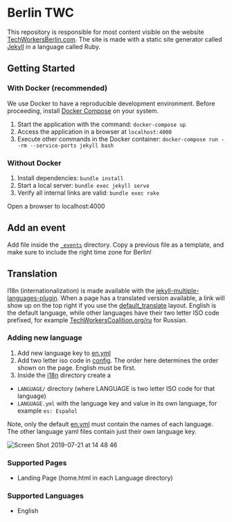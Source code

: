 # Berlin TWC

This repository is responsible for most content visible on the website [TechWorkersBerlin.com](https://TechWorkersBerlin.com). The site is made with a static site generator called [Jekyll](https://jekyllrb.com/) in a language called Ruby.

## Getting Started

### With Docker (recommended)

We use Docker to have a reproducible development environment.
Before proceeding, install [Docker Compose](https://docs.docker.com/compose/install/) on your system.

1. Start the application with the command: `docker-compose up`
2. Access the application in a browser at `localhost:4000`
3. Execute other commands in the Docker container: `docker-compose run --rm --service-ports jekyll bash`

### Without Docker

1. Install dependencies: `bundle install`
2. Start a local server: `bundle exec jekyll serve`
3. Verify all internal links are valid: `bundle exec rake`

Open a browser to localhost:4000

## Add an event

Add file inside the [`_events`](_events) directory. Copy a previous file as a template, and make sure to include the right time zone for Berlin!

## Translation

I18n (internationalization) is made available with the [jekyll-multiple-languages-plugin](https://github.com/kurtsson/jekyll-multiple-languages-plugin/). When a page has a translated version available, a link will show up on the top right if you use the [default_translate](_layouts/default_translate.html) layout. English is the default language, while other languages have their two letter ISO code prefixed, for example [TechWorkersCoalition.org/ru](https://TechWorkersCoalition.org/ru) for Russian.

### Adding new language
1. Add new language key to [en.yml](_i18n/en.yml)
2. Add two letter iso code in [config](_config.yml). The order here determines the order shown on the page. English must be first.
3. Inside the [i18n](_i18n) directory create a
  - `LANGUAGE/` directory (where LANGUAGE is two letter ISO code for that language)
  - `LANGUAGE.yml` with the language key and value in its own language, for example `es: Español`

Note, only the default [en.yml](_i18n/en.yml) must contain the names of each language. The other language yaml files contain just their own language key.

![Screen Shot 2019-07-21 at 14 48 46](https://user-images.githubusercontent.com/7111514/61591397-cb0cd180-abc6-11e9-9876-1577d5c8b4bd.png)

### Supported Pages
* Landing Page (home.html in each Language directory)

### Supported Languages
* English
